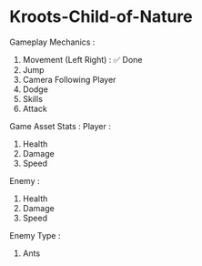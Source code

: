 # Kroots-Child-of-Nature

Gameplay Mechanics : 
1. Movement (Left Right) : ✅ Done
2. Jump 
3. Camera Following Player
4. Dodge
5. Skills 
6. Attack

Game Asset Stats :
Player : 
  1. Health
  2. Damage
  3. Speed
  
Enemy :
  1. Health
  2. Damage
  3. Speed

Enemy Type : 
  1. Ants 
 
